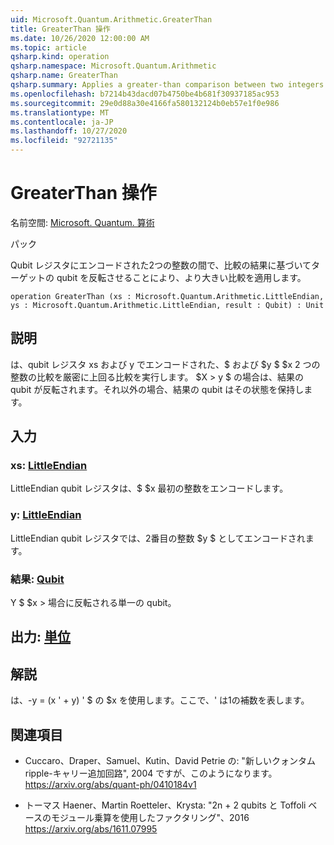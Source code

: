```yaml
---
uid: Microsoft.Quantum.Arithmetic.GreaterThan
title: GreaterThan 操作
ms.date: 10/26/2020 12:00:00 AM
ms.topic: article
qsharp.kind: operation
qsharp.namespace: Microsoft.Quantum.Arithmetic
qsharp.name: GreaterThan
qsharp.summary: Applies a greater-than comparison between two integers encoded into qubit registers, flipping a target qubit based on the result of the comparison.
ms.openlocfilehash: b7214b43dacd07b4750be4b681f30937185ac953
ms.sourcegitcommit: 29e0d88a30e4166fa580132124b0eb57e1f0e986
ms.translationtype: MT
ms.contentlocale: ja-JP
ms.lasthandoff: 10/27/2020
ms.locfileid: "92721135"
---
```

# <a name="greaterthan-operation"></a>GreaterThan 操作

名前空間: [Microsoft. Quantum. 算術](xref:Microsoft.Quantum.Arithmetic)

パック [](https://nuget.org/packages/)


Qubit レジスタにエンコードされた2つの整数の間で、比較の結果に基づいてターゲットの qubit を反転させることにより、より大きい比較を適用します。

```qsharp
operation GreaterThan (xs : Microsoft.Quantum.Arithmetic.LittleEndian, ys : Microsoft.Quantum.Arithmetic.LittleEndian, result : Qubit) : Unit
```


## <a name="description"></a>説明

は、qubit レジスタ xs および y でエンコードされた、$ および $y $ $x 2 つの整数の比較を厳密に上回る比較を実行します。 $X > y $ の場合は、結果の qubit が反転されます。それ以外の場合、結果の qubit はその状態を保持します。

## <a name="input"></a>入力

### <a name="xs--littleendian"></a>xs: [LittleEndian](xref:Microsoft.Quantum.Arithmetic.LittleEndian)

LittleEndian qubit レジスタは、$ $x 最初の整数をエンコードします。


### <a name="ys--littleendian"></a>y: [LittleEndian](xref:Microsoft.Quantum.Arithmetic.LittleEndian)

LittleEndian qubit レジスタでは、2番目の整数 $y $ としてエンコードされます。


### <a name="result--qubit"></a>結果: [Qubit](xref:microsoft.quantum.lang-ref.qubit)

Y $ $x > 場合に反転される単一の qubit。



## <a name="output--unit"></a>出力: [単位](xref:microsoft.quantum.lang-ref.unit)



## <a name="remarks"></a>解説

は、-y = (x ' + y) ' $ の $x を使用します。ここで、' は1の補数を表します。

## <a name="references"></a>関連項目

- Cuccaro、Draper、Samuel、Kutin、David Petrie の: "新しいクォンタム ripple-キャリー追加回路", 2004 ですが、このようになります。
  https://arxiv.org/abs/quant-ph/0410184v1

- トーマス Haener、Martin Roetteler、Krysta: "2n + 2 qubits と Toffoli ベースのモジュール乗算を使用したファクタリング"、2016 https://arxiv.org/abs/1611.07995